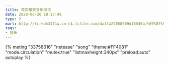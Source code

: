 ```yaml
---
title: 首页播放音乐测试
date: 2020-06-20 18:17:49
type: 2
murl: http://lc-kdm34f1w.cn-n1.lcfile.com/da3fa27058969d18546b/%E9%87%91%E9%9B%AF%E6%98%95%20-%20%E6%98%8E%E5%A4%A9%E4%BD%A0%E5%A5%BD.mp3
tags: 
- 音乐
---
```


{% meting "33756016" "netease" "song" "theme:#FF4081" "mode:circulation" "mutex:true" "listmaxheight:340px" "preload:auto"  autoplay %}